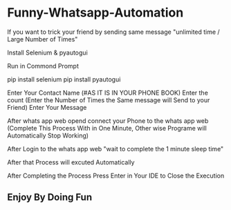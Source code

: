# Funny-Whatsapp-Automation

If you want to trick your friend by sending same message "unlimited time / Large Number of Times"


Install Selenium & pyautogui

Run in Commond Prompt

pip install selenium
pip install pyautogui


Enter Your Contact Name (#AS IT IS IN YOUR PHONE BOOK)
Enter the count (Enter the Number of Times the Same message will Send to your Friend)
Enter Your Message


After whats app web opend connect your Phone to the whats app web
(Complete This Process With in One Minute, Other wise Programe will Automatically Stop Working)

After Login to the whats app web "wait to complete the 1 minute sleep time"


After that Process will excuted Automatically

After Completing the Process Press Enter in Your IDE to Close the Execution

## Enjoy By Doing Fun ##

